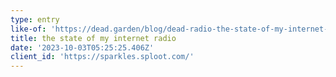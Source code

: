 ```yaml
---
type: entry
like-of: 'https://dead.garden/blog/dead-radio-the-state-of-my-internet-radio.html'
title: the state of my internet radio
date: '2023-10-03T05:25:25.406Z'
client_id: 'https://sparkles.sploot.com/'
---
```


